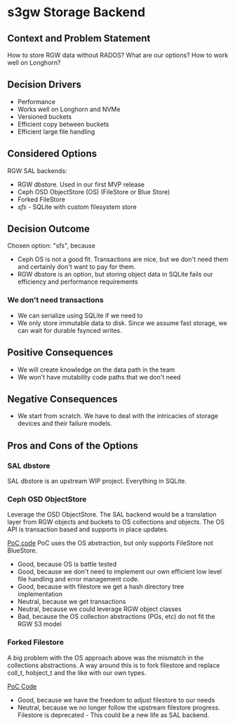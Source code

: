 # s3gw Storage Backend

## Context and Problem Statement

How to store RGW data without RADOS? What are our options? How to
work well on Longhorn?

## Decision Drivers

* Performance
* Works well on Longhorn and NVMe
* Versioned buckets
* Efficient copy between buckets
* Efficient large file handling

## Considered Options

RGW SAL backends:

* RGW dbstore. Used in our first MVP release
* Ceph OSD ObjectStore (OS) (FileStore or Blue Store)
* Forked FileStore
* *sfs* - SQLite with custom filesystem store

## Decision Outcome

Chosen option: "sfs", because

* Ceph OS is not a good fit. Transactions are nice, but we don't need
  them and certainly don't want to pay for them.
* RGW dbstore is an option, but storing object data in SQLite fails
  our efficiency and performance requirements

### We don't need transactions

* We can serialize using SQLite if we need to
* We only store immutable data to disk. Since we assume fast storage,
  we can wait for durable fsynced writes.

## Positive Consequences

* We will create knowledge on the data path in the team
* We won't have mutability code paths that we don't need

## Negative Consequences

* We start from scratch. We have to deal with the intricacies of
  storage devices and their failure models.

## Pros and Cons of the Options

### SAL dbstore

SAL dbstore is an upstream WIP project. Everything in SQLite.

### Ceph OSD ObjectStore

Leverage the OSD ObjectStore. The SAL backend would be a translation
layer from RGW objects and buckets to OS collections and objects. The
OS API is transaction based and supports in place updates.

[PoC code](https://github.com/irq0/ceph/tree/wip/rgw-filestore)
PoC uses the OS abstraction, but only supports FileStore not BlueStore.

* Good, because OS is battle tested
* Good, because we don't need to implement our own efficient low level
  file handling and error management code.
* Good, because with filestore we get a hash directory tree
  implementation
* Neutral, because we get transactions
* Neutral, because we could leverage RGW object classes
* Bad, because the OS collection abstractions (PGs, etc) do not fit
  the RGW S3 model

### Forked Filestore

A big problem with the OS approach above was the mismatch in the
collections abstractions. A way around this is to fork filestore and
replace coll_t, hobject_t and the like with our own types.

[PoC Code](https://github.com/irq0/ceph/tree/wip/rgw-filestore-fork)

* Good, because we have the freedom to adjust filestore to our needs
* Neutral, because we no longer follow the upstream filestore progress.
  Filestore is deprecated - This could be a new life as SAL backend.
